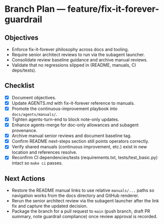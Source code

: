 # Branch Plan — feature/fix-it-forever-guardrail

## Objectives
- Enforce fix-it-forever philosophy across docs and tooling.
- Require senior architect reviews to run via the subagent launcher.
- Consolidate review baseline guidance and archive manual reviews.
- Validate that no regressions slipped in (README, manuals, CI deps/tests).

## Checklist
- [x] Document objectives.
- [x] Update AGENTS.md with fix-it-forever reference to manuals.
- [x] Promote the continuous-improvement playbook into `docs/agents/manuals/`.
- [x] Tighten agents-turn-end to block note-only updates.
- [x] Enhance agents-merge for doc-only allowances and subagent provenance.
- [x] Archive manual senior reviews and document baseline tag.
- [x] Confirm README next-steps section still points operators correctly.
- [x] Verify shared manuals (continuous improvement, etc.) exist in new location and references resolve.
- [x] Reconfirm CI dependencies/tests (requirements.txt, tests/test_basic.py) intact so `make ci` passes.

## Next Actions
- Restore the README manual links to use relative `manuals/...` paths so navigation works from the docs directory and GitHub renderer.
- Rerun the senior architect review via the subagent launcher after the link fix and capture the updated decision.
- Package the branch for a pull request to `main` (push branch, draft PR summary, note guardrail compliance) once review approval is recorded.
